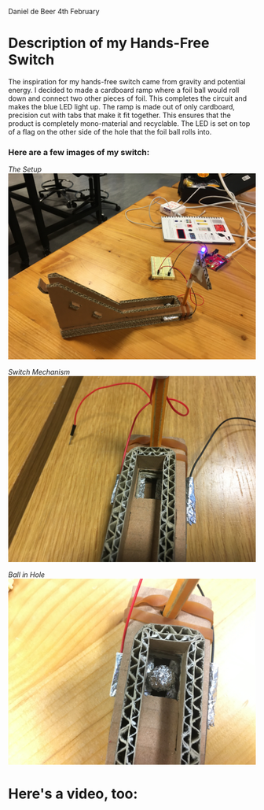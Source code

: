 Daniel de Beer
4th February 

# Description of my Hands-Free Switch

The inspiration for my hands-free switch came from gravity and potential energy. I decided to made a cardboard ramp where a foil ball would roll down and connect two other pieces of foil. This completes the circuit and makes the blue LED light up. The ramp is made out of only cardboard, precision cut with tabs that make it fit together. This ensures that the product is completely mono-material and recyclable. The LED is set on top of a flag on the other side of the hole that the foil ball rolls into. 

### Here are a few images of my switch:

*The Setup*
![](IMG_5332.JPG)

*Switch Mechanism*
![](IMG_5337.JPG)

*Ball in Hole*
![](IMG_5333.JPG)

# Here's a video, too:

[](https://drive.google.com/open?id=1SpkBI5z4eP1R1qi2PJJiYI1qF0Escddd) 
